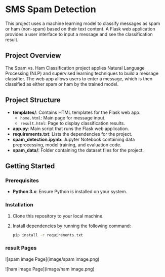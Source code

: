 # SMS Spam Detection

This project uses a machine learning model to classify messages as spam or ham (non-spam) based on their text content. A Flask web application provides a user interface to input a message and see the classification result.

## Project Overview

The Spam vs. Ham Classification project applies Natural Language Processing (NLP) and supervised learning techniques to build a message classifier. The web app allows users to enter a message, which is then classified as either spam or ham by the trained model.

## Project Structure

- **templates/**: Contains HTML templates for the Flask web app.
  - `home.html`: Main page for message input.
  - `result.html`: Page to display classification results.
- **app.py**: Main script that runs the Flask web application.
- **requirements.txt**: Lists the dependencies for the project.
- **spam_detection.ipynb**: Jupyter Notebook containing data preprocessing, model training, and evaluation code.
- **spam_data/**: Folder containing the dataset files for the project.

## Getting Started

### Prerequisites

- **Python 3.x**: Ensure Python is installed on your system.

### Installation

1. Clone this repository to your local machine.
2. Install dependencies by running the following command:

   ```bash
   pip install -r requirements.txt

   
### result Pages
![spam image Page](image/spam image.png)


![ham image Page](image/ham image.png)
